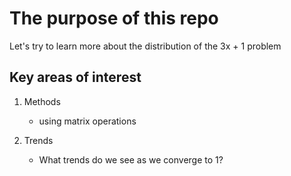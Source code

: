 # The purpose of this repo

Let's try to learn more about the distribution of the 3x + 1 problem

## Key areas of interest

1. Methods 
    - using matrix operations

2. Trends
    - What trends do we see as we converge to 1?